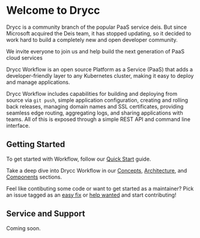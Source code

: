 # Welcome to Drycc

Drycc is a community branch of the popular PaaS service deis. But since Microsoft acquired the Deis
team, it has stopped updating, so it decided to work hard to build a completely new and open developer
community.

We invite everyone to join us and help build the next generation of PaaS cloud services

Drycc Workflow is an open source Platform as a Service (PaaS) that adds a developer-friendly layer
to any Kubernetes cluster, making it easy to deploy and manage applications.

Drycc Workflow includes capabilities for building and deploying from source via `git push`, simple
application configuration, creating and rolling back releases, managing domain names and SSL
certificates, providing seamless edge routing, aggregating logs, and sharing applications with
teams. All of this is exposed through a simple REST API and command line interface.

## Getting Started

To get started with Workflow, follow our [Quick Start][quickstart] guide.

Take a deep dive into Drycc Workflow in our [Concepts][concepts], [Architecture][arch], and
[Components][components] sections.

Feel like contibuting some code or want to get started as a maintainer? Pick an issue tagged as an
[easy fix][] or [help wanted][] and start contributing!

## Service and Support

Coming soon.


[arch]: understanding-workflow/architecture.md
[concepts]: understanding-workflow/concepts.md
[components]: understanding-workflow/components.md
[easy fix]: https://github.com/pulls?utf8=%E2%9C%93&q=user%3Adrycc+label%3A%22easy+fix%22+is%3Aopen
[help wanted]: https://github.com/pulls?utf8=%E2%9C%93&q=user%3Adrycc+label%3A%22help+wanted%22+is%3Aopen
[quickstart]: quickstart/index.md
